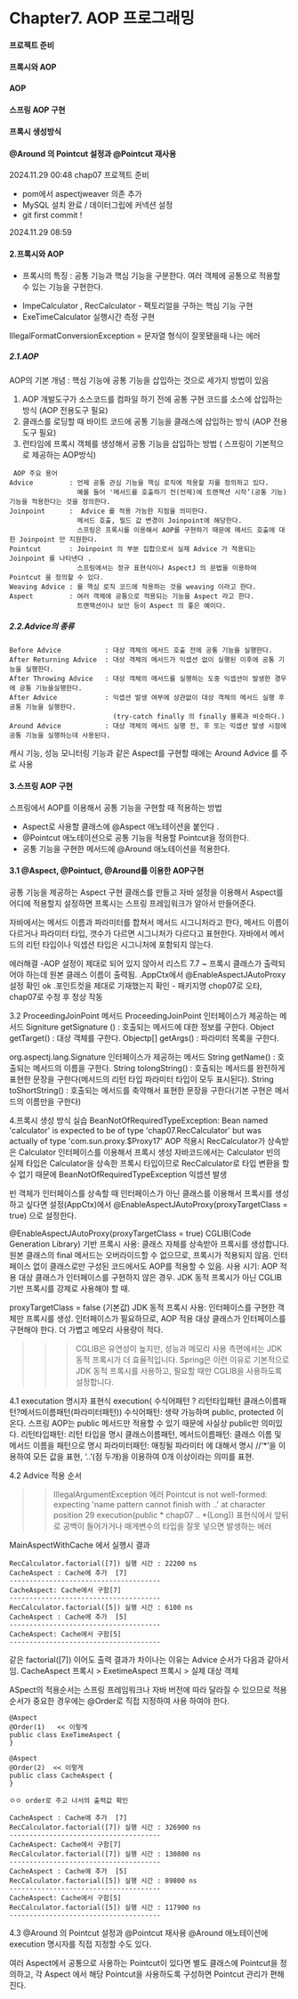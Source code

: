 # Chapter7. AOP 프로그래밍
#### 프로젝트 준비
#### 프록시와 AOP
#### AOP
#### 스프링 AOP 구현
#### 프록시 생성방식
#### @Around 의 Pointcut 설정과 @Pointcut 재사용



2024.11.29 00:48
chap07 프로젝트 준비 
 - pom에서 aspectjweaver 의존 추가
 - MySQL 설치 완료 / 데이터그립에 커넥션 설정 
 - git first commit !  

2024.11.29 08:59
#### 2.프록시와 AOP 
 * 프록시의 특징 : 공통 기능과 핵심 기능을 구분한다. 여러 객체에 공통으로 적용할 수 있는 기능을 구현한다.
- ImpeCalculator , RecCalculator - 팩토리얼을 구하는 핵심 기능 구현
- ExeTimeCalculator  실행시간 측정 구현

IllegalFormatConversionException = 문자열 형식이 잘못됐을때 나는 에러  

##### 2.1.AOP
AOP의 기본 개념 : 핵심 기능에 공통 기능을 삽입하는 것으로 세가지 방법이 있음
1. AOP 개발도구가 소스코드를 컴파일 하기 전에 공통 구현 코드를 소스에 삽입하는 방식 (AOP 전용도구 필요)
2. 클래스를 로딩할 때 바이트 코드에 공통 기능을 클래스에 삽입하는 방식  (AOP 전용도구 필요)
3. 런타임에 프록시 객체를 생성해서 공통 기능을 삽입하는 방법 ( 스프링이 기본적으로 제공하는 AOP방식)

```
 AOP 주요 용어 
Advice	       : 언제 공통 관심 기능을 핵심 로직에 적용할 지를 정의하고 있다. 
                 예를 들어 '메서드를 호출하기 전(언제)에 트랜잭션 시작’(공통 기능) 기능을 적용한다는 것을 정의한다.
Joinpoint	   :  Advice 를 적용 가능한 지점을 의미한다. 
                 메서드 호출, 필드 값 변경이 Joinpoint에 해당한다. 
                 스프링은 프록시를 이용해서 AOP를 구현하기 때문에 메서드 호출에 대한 Joinpoint 만 지원한다.
Pointcut       : Joinpoint 의 부분 집합으로서 실제 Advice 가 적용되는 Joinpoint 를 나타낸다 . 
                 스프링에서는 정규 표현식이나 AspectJ 의 문법을 이용하여 Pointcut 을 정의할 수 있다.
Weaving	Advice : 를 핵심 로직 코드에 적용하는 것을 weaving 이라고 한다.
Aspect	       : 여러 객체에 공통으로 적용되는 기능을 Aspect 라고 한다. 
                 트랜잭션이나 보안 등이 Aspect 의 좋은 예이다.
```
##### 2.2.Advice의 종류 
```
Before Advice	        : 대상 객체의 메서드 호출 전에 공통 기능을 실행한다.
After Returning Advice	: 대상 객체의 메서드가 익셉션 없이 실행된 이후에 공통 기능을 실행한다.
After Throwing Advice	: 대상 객체의 메서드를 실행하는 도중 익셉션이 발생한 경우에 공통 기능을실행한다.
After Advice	        : 익셉션 발생 여부에 상관없이 대상 객체의 메서드 실행 후 공통 기능을 실행한다.
                          (try-catch finally 의 finally 블록과 비슷하다.)
Around Advice	        : 대상 객체의 메서드 실행 전, 후 또는 익셉션 발생 시점에 공통 기능을 실행하는데 사용된다.
```
캐시 기능, 성능 모니터링 기능과 같은 Aspect를 구현할 때에는 Around Advice 를 주로 사용 


#### 3.스프링 AOP 구현 
스프링에서 AOP를 이용해서 공통 기능을 구현할 때 적용하는 방법
* Aspect로 사용할 클래스에 @Aspect 애노테이션을 붙인다 .
* @Pointcut 애노테이션으로 공통 기능을 적용할 Pointcut을 정의한다.
* 공통 기능을 구현한 메서드에 @Around 애노테이션을 적용한다.

#### 3.1 @Aspect, @Pointuct, @Around를 이용한 AOP구현 
공통 기능을 제공하는 Aspect 구현 클래스를 만들고 자바 설정을 이용해서 Aspect를 어디에 적용할지 설정하면 
프록시는 스프링 프레임워크가 알아서 만들어준다.

자바에서는 메서드 이름과 파라미터를 합쳐서 메서드 시그니처라고 한다,
메서드 이름이 다르거나 파라미터 타입, 갯수가 다르면 시그니처가 다르다고 표현한다.
자바에서 메서드의 리턴 타입이나 익셉션 타입은 시그니처에 포함되지 않는다.

에러해결 
 -AOP 설정이 제대로 되어 있지 않아서 
리스트 7.7 ~ 프록시 클래스가 출력되어야 하는데 원본 클래스 이름이 출력됨.
.AppCtx에서 @EnableAspectJAutoProxy 설정 확인  ok
.포인트컷을 제대로 기재했는지 확인  - 패키지명 chop07로 오타, chap07로 수정 후 정상 작동

3.2 ProceedingJoinPoint 메서드
ProceedingJoinPoint 인터페이스가 제공하는 메서드
 Signiture getSignature () : 호출되는 메서드에 대한 정보를 구한다.
 Object getTarget() : 대상 객체를 구한다.
 Objectp[] getArgs() : 파라미터 목록을 구한다. 

org.aspectj.lang.Signature 인터페이스가 제공하는 메서드
String getName()  : 호출되는 메서드의 이름을 구한다.
String tolongString() : 호출되는 메서드를 완전하게 표현한 문장을 구한다(메서드의 리턴 타입 파라미터 타입이 모두 표시된다).
String toShortString() : 호출되는 메서드를 축약해서 표현한 문장을 구한다(기본 구현은 메서드의 이름만을 구한다)

4.프록시 생성 방식 
실습 
BeanNotOfRequiredTypeException: Bean named 'calculator' is expected to be of type 'chap07.RecCalculator' but was actually of type 'com.sun.proxy.$Proxy17'
 AOP 적용시 RecCalculator가 상속받은 Calculator 인터페이스를 이용해서 프록시 생성
 자바코드에서는 Calculator 빈의 실제 타입은 Calculator을 상속한 프록시 타입이므로
RecCalculator로 타입 변환을 할 수 없기 때문에 BeanNotOfRequiredTypeException 익셉션 발생

빈 객체가 인터페이스를 상속할 때 인터페이스가 아닌 클래스를 이용해서 프록시를 생성하고 싶다면
설정(AppCtx)에서 @EnableAspectJAutoProxy(proxyTargetClass = true) 으로 설정한다.

@EnableAspectJAutoProxy(proxyTargetClass = true)
CGLIB(Code Generation Library) 기반 프록시 사용: 클래스 자체를 상속받아 프록시를 생성합니다.
원본 클래스의 final 메서드는 오버라이드할 수 없으므로, 프록시가 적용되지 않음.
인터페이스 없이 클래스로만 구성된 코드에서도 AOP를 적용할 수 있음.
사용 시기:
AOP 적용 대상 클래스가 인터페이스를 구현하지 않은 경우.
JDK 동적 프록시가 아닌 CGLIB 기반 프록시를 강제로 사용해야 할 때.

proxyTargetClass = false (기본값)
JDK 동적 프록시 사용: 인터페이스를 구현한 객체만 프록시를 생성.
인터페이스가 필요하므로, AOP 적용 대상 클래스가 인터페이스를 구현해야 한다.
더 가볍고 메모리 사용량이 적다.

>>> CGLIB은 유연성이 높지만, 성능과 메모리 사용 측면에서는 JDK 동적 프록시가 더 효율적입니다. Spring은 이런 이유로 기본적으로 JDK 동적 프록시를 사용하고, 
> 필요할 때만 CGLIB을 사용하도록 설정합니다.

4.1 executation 명시자 표현식
execution( 수식어패턴 ? 리턴타입패턴 클래스이름패턴?메서드이름패턴(파라미터패턴))
수식어패턴: 생략 가능하며 public, protected 이 온다. 스프링 AOP는 public 메서드만 적용할 수 있기 때문에 사실상 public만 의미있다.
리턴타입패턴: 리턴 타입을 명시
클래스이름패턴, 메서드이름패턴: 클래스 이름 및 메서드 이름을 패턴으로 명시
파라미터패턴: 매칭될 파라미터 에 대해서 명시
//‘*’을 이용하여 모든 값을 표현, ‘..’(점 두개)을 이용하여 0개 이상이라는 의미를 표현.

4.2 Advice 적용 순서
>> IllegalArgumentException 에러 
> Pointcut is not well-formed: expecting 'name pattern cannot finish with ..' at character position 29
execution(public * chap07 .. *(Long)) 
> 표현식에서 앞뒤로 공백이 들어가거나 매게변수의 타입을 잘못 넣으면 발생하는 에러
>

MainAspectWithCache 에서 실행시 결과
```
RecCalculator.factorial([7]) 실행 시간 : 22200 ns
CacheAspect : Cache에 추가  [7]
--------------------------------------
CacheAspect: Cache에서 구함[7]
--------------------------------------
RecCalculator.factorial([5]) 실행 시간 : 6100 ns
CacheAspect : Cache에 추가  [5]
--------------------------------------
CacheAspect: Cache에서 구함[5]
--------------------------------------
```

같은 factorial([7]) 이어도 출력 결과가 차이나는 이유는 Advice 순서가 다음과 같아서임.
CacheAspect 프록시 > ExetimeAspect 프록시 > 실제 대상 객체  

ASpect의 적용순서는 스프링 프레임워크나 자바 버전에 따라 달라질 수 있으므로 
적용 순서가 중요한 경우에는 @Order로 직접 지정하여 사용 하여야 한다.

```
@Aspect 
@Order(1)   << 이렇게 
public class ExeTimeAspect { 
} 

@Aspect 
@Order(2)  << 이렇게 
public class CacheAspect { 
}
```

```
ㅇㅇ order로 주고 나서의 출력값 확인 

CacheAspect : Cache에 추가  [7]
RecCalculator.factorial([7]) 실행 시간 : 326900 ns
--------------------------------------
CacheAspect: Cache에서 구함[7]
RecCalculator.factorial([7]) 실행 시간 : 130800 ns
--------------------------------------
CacheAspect : Cache에 추가  [5]
RecCalculator.factorial([5]) 실행 시간 : 89800 ns
--------------------------------------
CacheAspect: Cache에서 구함[5]
RecCalculator.factorial([5]) 실행 시간 : 117900 ns
--------------------------------------
```

4.3 @Around 의 Pointcut 설정과 @Pointcut 재사용
@Around 애노테이션에 execution 명시자를 직접 지정할 수도 있다.


여러 Aspect에서 공통으로 사용하는 Pointcut이 있다면 
별도 클래스에 Pointcut을 정의하고, 
각 Aspect 에서 해당 Pointcut을 사용하도록 구성하면 Pointcut 관리가 편해진다.
